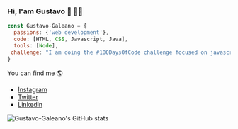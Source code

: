 ### Hi, I'am Gustavo  👋 🧑‍💻

```js
const Gustavo-Galeano = {
  passions: {'web development'},
  code: [HTML, CSS, Javascript, Java],
  tools: [Node],
 challenge: "I am doing the #100DaysOfCode challenge focused on javascrpt"
}
```
You can find me 🌎
- [Instagram](https://www.instagram.com/gustavo_paredes02)
- [Twitter](https://twitter.com/Galeano019)
- [Linkedin](https://www.linkedin.com/in/gustavo-galeano/)

![Gustavo-Galeano's GitHub stats](https://github-readme-stats.vercel.app/api?username=Gustavo-Galeano&show_icons=true)

<!-- ![Gustavo-Galeano's GitHub stats](https://github-readme-stats.vercel.app/api?username=Gustavo-Galeano&show_icons=true&theme=radical)--!>
<!--
**Gustavo-Galeano/Gustavo-Galeano** is a ✨ _special_ ✨ repository because its `README.md` (this file) appears on your GitHub profile.


Here are some ideas to get you started:

- 🔭 I’m currently working on ...
- 🌱 I’m currently learning ...
- 👯 I’m looking to collaborate on ...
- 🤔 I’m looking for help with ...
- 💬 Ask me about ...
- 📫 How to reach me: ...
- 😄 Pronouns: ...
- ⚡ Fun fact: ...
-->

